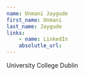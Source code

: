 ```yaml
---
name: Unmani Jaygude
first_name: Unmani
last_name: Jaygude
links:
	- name: LinkedIn
	absolutle_url:
---
```

University College Dublin
